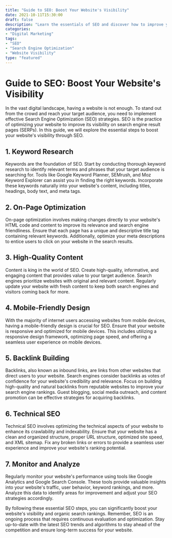 ```yaml
---
title: "Guide to SEO: Boost Your Website's Visibility"
date: 2021-10-11T15:30:00
draft: false
description: "Learn the essentials of SEO and discover how to improve your website's visibility on search engines."
categories:
- "Digital Marketing"
tags:
- "SEO"
- "Search Engine Optimization"
- "Website Visibility"
type: "featured"
---
```


# Guide to SEO: Boost Your Website's Visibility

In the vast digital landscape, having a website is not enough. To stand out from the crowd and reach your target audience, you need to implement effective Search Engine Optimization (SEO) strategies. SEO is the practice of optimizing your website to improve its visibility on search engine result pages (SERPs). In this guide, we will explore the essential steps to boost your website's visibility through SEO.

## 1. Keyword Research

Keywords are the foundation of SEO. Start by conducting thorough keyword research to identify relevant terms and phrases that your target audience is searching for. Tools like Google Keyword Planner, SEMrush, and Moz Keyword Explorer can assist you in finding the right keywords. Incorporate these keywords naturally into your website's content, including titles, headings, body text, and meta tags.

## 2. On-Page Optimization

On-page optimization involves making changes directly to your website's HTML code and content to improve its relevance and search engine friendliness. Ensure that each page has a unique and descriptive title tag containing relevant keywords. Additionally, optimize your meta descriptions to entice users to click on your website in the search results.

## 3. High-Quality Content

Content is king in the world of SEO. Create high-quality, informative, and engaging content that provides value to your target audience. Search engines prioritize websites with original and relevant content. Regularly update your website with fresh content to keep both search engines and visitors coming back for more.

## 4. Mobile-Friendly Design

With the majority of internet users accessing websites from mobile devices, having a mobile-friendly design is crucial for SEO. Ensure that your website is responsive and optimized for mobile devices. This includes utilizing a responsive design framework, optimizing page speed, and offering a seamless user experience on mobile devices.

## 5. Backlink Building

Backlinks, also known as inbound links, are links from other websites that direct users to your website. Search engines consider backlinks as votes of confidence for your website's credibility and relevance. Focus on building high-quality and natural backlinks from reputable websites to improve your search engine rankings. Guest blogging, social media outreach, and content promotion can be effective strategies for acquiring backlinks.

## 6. Technical SEO

Technical SEO involves optimizing the technical aspects of your website to enhance its crawlability and indexability. Ensure that your website has a clean and organized structure, proper URL structure, optimized site speed, and XML sitemap. Fix any broken links or errors to provide a seamless user experience and improve your website's ranking potential.

## 7. Monitor and Analyze

Regularly monitor your website's performance using tools like Google Analytics and Google Search Console. These tools provide valuable insights into your website's traffic, user behavior, keyword rankings, and more. Analyze this data to identify areas for improvement and adjust your SEO strategies accordingly.

By following these essential SEO steps, you can significantly boost your website's visibility and organic search rankings. Remember, SEO is an ongoing process that requires continuous evaluation and optimization. Stay up-to-date with the latest SEO trends and algorithms to stay ahead of the competition and ensure long-term success for your website.
